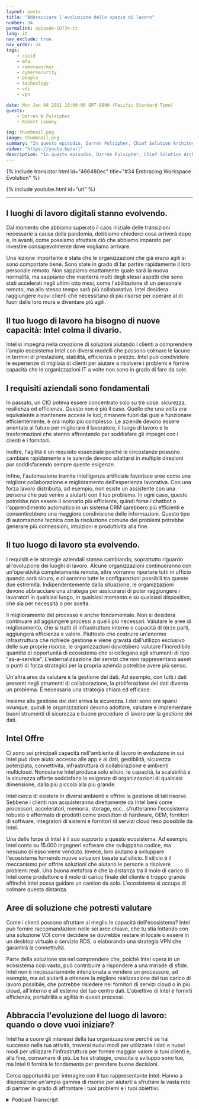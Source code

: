 ```yaml
---
layout: posts
title: "Abbracciare l'evoluzione dello spazio di lavoro"
number: 34
permalink: episode-EDT34-it
lang: it
nav_exclude: true
nav_order: 34
tags:
    - covid
    - mfa
    - remoteworker
    - cybersecurity
    - people
    - technology
    - vdi
    - vpn

date: Mon Jan 04 2021 16:00:00 GMT-0800 (Pacific Standard Time)
guests:
    - Darren W Pulsipher
    - Robert Looney

img: thumbnail.png
image: thumbnail.png
summary: "In questo episodio, Darren Pulsipher, Chief Solution Architect del settore pubblico, e Robert Looney, Americas Data Center Sales Manager di Intel, parlano dell'utilizzo di un approccio strategico per abbracciare l'attuale evoluzione del luogo di lavoro. La pandemia di COVID ha creato sfide e transizioni significative nel luogo di lavoro. Intel sta aiutando i clienti a sfruttare le tecnologie per affrontare al meglio le sfide in corso nella nuova normalità."
video: "https://youtu.be/url"
description: "In questo episodio, Darren Pulsipher, Chief Solution Architect del settore pubblico, e Robert Looney, Americas Data Center Sales Manager di Intel, parlano dell'utilizzo di un approccio strategico per abbracciare l'attuale evoluzione del luogo di lavoro. La pandemia di COVID ha creato sfide e transizioni significative nel luogo di lavoro. Intel sta aiutando i clienti a sfruttare le tecnologie per affrontare al meglio le sfide in corso nella nuova normalità."
---
```


<div>
{% include transistor.html id="466480ec" title="#34 Embracing Workspace Evolution" %}

{% include youtube.html id="url" %}
</div>

---

## I luoghi di lavoro digitali stanno evolvendo.

Dal momento che abbiamo superato il caos iniziale delle transizioni necessarie a causa della pandemia, dobbiamo chiederci cosa arriverà dopo e, in avanti, come possiamo sfruttare ciò che abbiamo imparato per investire consapevolmente dove vogliamo arrivare.

Una lezione importante è stata che le organizzazioni che già erano agili si sono comportate bene. Sono state in grado di far partire rapidamente il loro personale remoto. Non sappiamo esattamente quale sarà la nuova normalità, ma sappiamo che manterrà molti degli stessi aspetti che sono stati accelerati negli ultimi otto mesi, come l'abilitazione di un personale remoto, ma allo stesso tempo sarà più collaborativa. Intel desidera raggiungere nuovi clienti che necessitano di più risorse per operare al di fuori delle loro mura e diventare più agili.

## Il tuo luogo di lavoro ha bisogno di nuove capacità: Intel colma il divario.

Intel si impegna nella creazione di soluzioni aiutando i clienti a comprendere l'ampio ecosistema Intel con diversi modelli che possono colmare le lacune in termini di prestazioni, stabilità, efficienza e prezzo. Intel può condividere le esperienze di migliaia di clienti per aiutare a risolvere i problemi e fornire capacità che le organizzazioni IT a volte non sono in grado di fare da sole.

## I requisiti aziendali sono fondamentali

In passato, un CIO poteva essere concentrato solo su tre cose: sicurezza, resilienza ed efficienza. Questo non è più il caso. Quello che una volta era equivalente a mantenere accese le luci, rimanere fuori dai guai e funzionare efficientemente, è ora molto più complesso. Le aziende devono essere orientate al futuro per migliorare il lavoratore, il luogo di lavoro e le trasformazioni che stanno affrontando per soddisfare gli impegni con i clienti e i fornitori.

Inoltre, l'agilità è un requisito essenziale poiché le circostanze possono cambiare rapidamente e le aziende devono adattarsi in multiple direzioni pur soddisfacendo sempre queste esigenze.

Infine, l'automazione tramite intelligenza artificiale favorisce aree come una migliore collaborazione e miglioramento dell'esperienza lavorativa. Con una forza lavoro distribuita, ad esempio, non esiste un assistente con una persona che può venire a aiutarti con il tuo problema. In ogni caso, questo potrebbe non essere il scenario più efficiente, quindi forse i chatbot o l'apprendimento automatico in un sistema CRM sarebbero più efficienti e consentirebbero una maggiore condivisione delle informazioni. Questo tipo di automazione tecnica con la risoluzione comune dei problemi potrebbe generare più connessioni, intuizioni e produttività alla fine.

## Il tuo luogo di lavoro sta evolvendo.

I requisiti e le strategie aziendali stanno cambiando, soprattutto riguardo all'evoluzione dei luoghi di lavoro. Alcune organizzazioni continueranno con un'operatività completamente remota, altre vorranno riportare tutti in ufficio quando sarà sicuro, e ci saranno tutte le configurazioni possibili tra queste due estremità. Indipendentemente dalla situazione, le organizzazioni devono abbracciare una strategia per assicurarsi di poter raggiungere i lavoratori in qualsiasi luogo, in qualsiasi momento e su qualsiasi dispositivo, che sia per necessità o per scelta.

Il miglioramento del processo è anche fondamentale. Non si desidera continuare ad aggiungere processi a quelli più necessari. Valutare le aree di miglioramento, che si tratti di infrastrutture interne o capacità di terze parti, aggiungerà efficienza e valore. Piuttosto che costruire un'enorme infrastruttura che richiede gestione e viene gravata dall'utilizzo esclusivo delle sue proprie risorse, le organizzazioni dovrebbero valutare l'incredibile quantità di opportunità di ecosistema che si collegano agli strumenti di tipo "as-a-service". L'esternalizzazione dei servizi che non rappresentano asset o punti di forza strategici per la propria azienda potrebbe avere più senso.

Un'altra area da valutare è la gestione dei dati. Ad esempio, con tutti i dati presenti negli strumenti di collaborazione, la proliferazione dei dati diventa un problema. È necessaria una strategia chiara ed efficace.

Insieme alla gestione dei dati arriva la sicurezza. I dati sono ora sparsi ovunque, quindi le organizzazioni devono adottare, valutare e implementare buoni strumenti di sicurezza e buone procedure di lavoro per la gestione dei dati.

## Intel Offre

Ci sono sei principali capacità nell'ambiente di lavoro in evoluzione in cui Intel può dare aiuto: accesso alle app e ai dati, gestibilità, sicurezza potenziata, connettività, infrastruttura di collaborazione e ambienti multicloud. Nonostante Intel produca solo silicio, le capacità, la scalabilità e la sicurezza offerte soddisfano le esigenze di organizzazioni di qualsiasi dimensione, dalla più piccola alla più grande.

Intel cerca di esistere in diversi ambienti e offrire la gestione di tali risorse. Sebbene i clienti non acquisteranno direttamente da Intel beni come processori, acceleratori, memoria, storage, ecc., sfrutteranno l'ecosistema robusto e affermato di prodotti come produttori di hardware, OEM, fornitori di software, integratori di sistemi e fornitori di servizi cloud reso possibile da Intel.

Una delle forze di Intel è il suo supporto a questo ecosistema. Ad esempio, Intel conta su 15.000 ingegneri software che sviluppano codice, ma nessuno di esso viene venduto. Invece, loro aiutano a sviluppare l'ecosistema fornendo nuove soluzioni basate sul silicio. Il silicio è il meccanismo per offrire soluzioni che aiutano le persone a risolvere problemi reali. Una buona metafora è che la distanza tra il molo di carico di Intel come produttore e il molo di carico finale del cliente è troppo grande affinché Intel possa guidare un camion da solo. L'ecosistema si occupa di colmare questa distanza.

## Aree di soluzione che potresti valutare

Come i clienti possono sfruttare al meglio le capacità dell'ecosistema? Intel può fornire raccomandazioni nelle sei aree chiave, che tu stia lottando con una soluzione VDI come decidere se dovrebbe restare in locale o essere in un desktop virtuale o servizio RDS, o elaborando una strategia VPN che garantirà la connettività.

Parte della soluzione sta nel comprendere che, poiché Intel opera in un ecosistema così vasto, può contribuire a rispondere a una miriade di sfide. Intel non è necessariamente intenzionata a vendere un processore, ad esempio, ma ad aiutarti a ottenere la migliore realizzazione del tuo carico di lavoro possibile, che potrebbe risiedere nei fornitori di servizi cloud o in più cloud, all'interno e all'esterno del tuo centro dati. L'obiettivo di Intel è fornirti efficienza, portabilità e agilità in questi processi.

## Abbraccia l'evoluzione del luogo di lavoro: quando o dove vuoi iniziare?

Intel ha a cuore gli interessi della tua organizzazione perché se hai successo nella tua attività, troverai nuovi modi per utilizzare i dati e nuovi modi per utilizzare l'infrastruttura per fornire maggior valore ai tuoi clienti e, alla fine, consumare di più. Le tue strategie, crescita e sviluppo sono tue, ma Intel ti fornirà le fondamenta per prendere buone decisioni.

Cerca opportunità per interagire con il tuo rappresentante Intel. Hanno a disposizione un'ampia gamma di risorse per aiutarti a sfruttare la vasta rete di partner in grado di affrontare i tuoi problemi e i tuoi obiettivi.



<details>
<summary> Podcast Transcript </summary>

<p></p>

</details>
